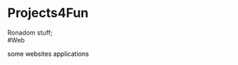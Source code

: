 # Projects4Fun
Ronadom stuff;
<br>
#Web
<div style="background-color: white;"> 
  <p style="color: black"> some websites applications </p>
 </div>
